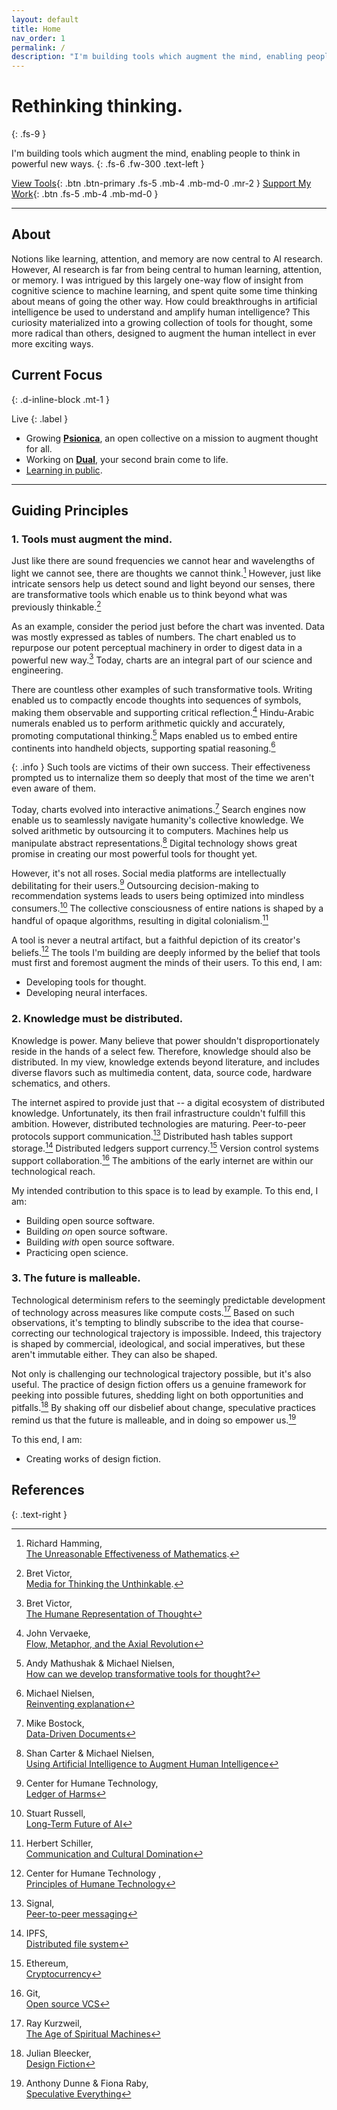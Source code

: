 ```yaml
---
layout: default
title: Home
nav_order: 1
permalink: /
description: "I'm building tools which augment the mind, enabling people to think in powerful new ways."
---
```


# Rethinking thinking.
{: .fs-9 }

I'm building tools which augment the mind, enabling people to think in powerful new ways. 
{: .fs-6 .fw-300 .text-left }

[View Tools](/docs/tools/tools/){: .btn .btn-primary .fs-5 .mb-4 .mb-md-0 .mr-2 } [Support My Work](/docs/support/){: .btn .fs-5 .mb-4 .mb-md-0 }

---

## About

Notions like learning, attention, and memory are now central to AI research. However, AI research is far from being central to human learning, attention, or memory. I was intrigued by this largely one-way flow of insight from cognitive science to machine learning, and spent quite some time thinking about means of going the other way. How could breakthroughs in artificial intelligence be used to understand and amplify human intelligence? This curiosity materialized into a growing collection of tools for thought, some more radical than others, designed to augment the human intellect in ever more exciting ways.

## Current Focus
{: .d-inline-block .mt-1 }

Live
{: .label }

- Growing [**Psionica**](https://psionica.org/), an open collective on a mission to augment thought for all.
- Working on [**Dual**](https://github.com/Psionica/Dual), your second brain come to life.
- [Learning in public](https://paulbricman.com/secondbrain/).

---

## Guiding Principles

### 1. Tools must augment the mind.

Just like there are sound frequencies we cannot hear and wavelengths of light we cannot see, there are thoughts we cannot think.[^1] However, just like intricate sensors help us detect sound and light beyond our senses, there are transformative tools which enable us to think beyond what was previously thinkable.[^2]

As an example, consider the period just before the chart was invented. Data was mostly expressed as tables of numbers. The chart enabled us to repurpose our potent perceptual machinery in order to digest data in a powerful new way.[^3] Today, charts are an integral part of our science and engineering.

There are countless other examples of such transformative tools. Writing enabled us to compactly encode thoughts into sequences of symbols, making them observable and supporting critical reflection.[^4] Hindu-Arabic numerals enabled us to perform arithmetic quickly and accurately, promoting computational thinking.[^5] Maps enabled us to embed entire continents into handheld objects, supporting spatial reasoning.[^6]

{: .info }
Such tools are victims of their own success. Their effectiveness prompted us to internalize them so deeply that most of the time we aren't even aware of them.

Today, charts evolved into interactive animations.[^7] Search engines now enable us to seamlessly navigate humanity's collective knowledge. We solved arithmetic by outsourcing it to computers. Machines help us manipulate abstract representations.[^8] Digital technology shows great promise in creating our most powerful tools for thought yet.

However, it's not all roses. Social media platforms are intellectually debilitating for their users.[^9] Outsourcing decision-making to recommendation systems leads to users being optimized into mindless consumers.[^10] The collective consciousness of entire nations is shaped by a handful of opaque algorithms, resulting in digital colonialism.[^11]

A tool is never a neutral artifact, but a faithful depiction of its creator's beliefs.[^12] The tools I'm building are deeply informed by the belief that tools must first and foremost augment the minds of their users. To this end, I am:

- Developing tools for thought.
- Developing neural interfaces.

### 2. Knowledge must be distributed.

Knowledge is power. Many believe that power shouldn't disproportionately reside in the hands of a select few. Therefore, knowledge should also be distributed. In my view, knowledge extends beyond literature, and includes diverse flavors such as multimedia content, data, source code, hardware schematics, and others.

The internet aspired to provide just that -- a digital ecosystem of distributed knowledge. Unfortunately, its then frail infrastructure couldn't fulfill this ambition. However, distributed technologies are maturing. Peer-to-peer protocols support communication.[^13] Distributed hash tables support storage.[^14] Distributed ledgers support currency.[^15] Version control systems support collaboration.[^16] The ambitions of the early internet are within our technological reach.

My intended contribution to this space is to lead by example. To this end, I am:

- Building open source software.
- Building *on* open source software.
- Building *with* open source software.
- Practicing open science.

### 3. The future is malleable.

Technological determinism refers to the seemingly predictable development of technology across measures like compute costs.[^17] Based on such observations, it's tempting to blindly subscribe to the idea that course-correcting our technological trajectory is impossible. Indeed, this trajectory is shaped by commercial, ideological, and social imperatives, but these aren't immutable either. They can also be shaped.

Not only is challenging our technological trajectory possible, but it's also useful. The practice of design fiction offers us a genuine framework for peeking into possible futures, shedding light on both opportunities and pitfalls.[^18] By shaking off our disbelief about change, speculative practices remind us that the future is malleable, and in doing so empower us.[^19]

To this end, I am:

- Creating works of design fiction.

## References

{: .text-right }
[^1]: Richard Hamming,<br/>[The Unreasonable Effectiveness of Mathematics](https://www.dartmouth.edu/~matc/MathDrama/reading/Hamming.html).
[^2]: Bret Victor,<br/>[Media for Thinking the Unthinkable](http://worrydream.com/MediaForThinkingTheUnthinkable/).
[^3]: Bret Victor,<br/>[The Humane Representation of Thought](http://worrydream.com/#!/TheHumaneRepresentationOfThoughtTalk)
[^4]: John Vervaeke,<br/>[Flow, Metaphor, and the Axial Revolution](https://www.youtube.com/watch?v=aF9HeXg65AE)
[^5]: Andy Mathushak & Michael Nielsen,<br/>[How can we develop transformative tools for thought?](https://numinous.productions/ttft/)
[^6]: Michael Nielsen,<br/>[Reinventing explanation](https://michaelnielsen.org/reinventing_explanation/index.html)
[^7]:  Mike Bostock,<br/>[Data-Driven Documents](https://d3js.org/)
[^8]: Shan Carter & Michael Nielsen,<br/>[Using Artificial Intelligence to Augment Human Intelligence](https://distill.pub/2017/aia/)
[^9]: Center for Humane Technology,<br/>[Ledger of Harms](https://ledger.humanetech.com/)
[^10]: Stuart Russell,<br/>[Long-Term Future of AI](https://lexfridman.com/stuart-russell/)
[^11]: Herbert Schiller,<br/>[Communication and Cultural Domination](https://www.goodreads.com/book/show/2935017-communication-and-cultural-domination)
[^12]: Center for Humane Technology ,<br/>[Principles of Humane Technology](https://www.humanetech.com/technologists#principles)
[^13]: Signal,<br/>[Peer-to-peer messaging](https://www.signal.org/)
[^14]: IPFS,<br/>[Distributed file system](https://ipfs.io/)
[^15]: Ethereum,<br/>[Cryptocurrency](https://ethereum.org/en/)
[^16]: Git,<br/>[Open source VCS](https://git-scm.com/)
[^17]: Ray Kurzweil,<br/>[The Age of Spiritual Machines](https://www.goodreads.com/book/show/83533.The_Age_of_Spiritual_Machines)
[^18]: Julian Bleecker,<br/>[Design Fiction](https://www.youtube.com/watch?v=iH8X6Bcs7w8)
[^19]: Anthony Dunne & Fiona Raby,<br/>[Speculative Everything](https://www.goodreads.com/book/show/17756296-speculative-everything)
